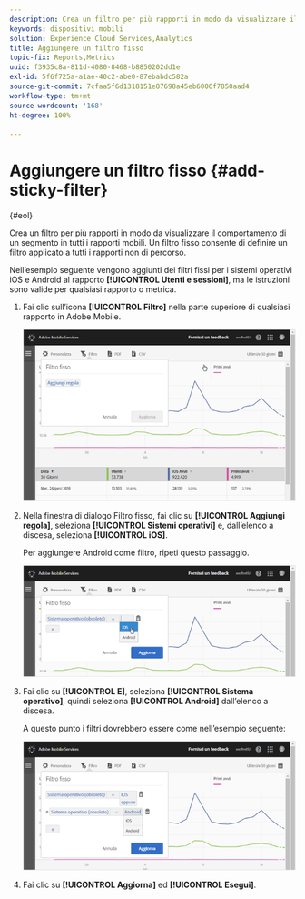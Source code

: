 ```yaml
---
description: Crea un filtro per più rapporti in modo da visualizzare il comportamento di un segmento in tutti i rapporti mobili. Un filtro fisso consente di definire un filtro applicato a tutti i rapporti non di percorso.
keywords: dispositivi mobili
solution: Experience Cloud Services,Analytics
title: Aggiungere un filtro fisso
topic-fix: Reports,Metrics
uuid: f3935c8a-811d-4080-8468-b8850202dd1e
exl-id: 5f6f725a-a1ae-40c2-abe0-87ebabdc582a
source-git-commit: 7cfaa5f6d1318151e87698a45eb6006f7850aad4
workflow-type: tm+mt
source-wordcount: '168'
ht-degree: 100%

---
```


# Aggiungere un filtro fisso {#add-sticky-filter}

{#eol}

Crea un filtro per più rapporti in modo da visualizzare il comportamento di un segmento in tutti i rapporti mobili. Un filtro fisso consente di definire un filtro applicato a tutti i rapporti non di percorso.

Nell’esempio seguente vengono aggiunti dei filtri fissi per i sistemi operativi iOS e Android al rapporto **[!UICONTROL Utenti e sessioni]**, ma le istruzioni sono valide per qualsiasi rapporto o metrica.

1. Fai clic sull’icona **[!UICONTROL Filtro]** nella parte superiore di qualsiasi rapporto in Adobe Mobile.

   ![](assets/sticky-filters.png)

1. Nella finestra di dialogo Filtro fisso, fai clic su **[!UICONTROL Aggiungi regola]**, seleziona **[!UICONTROL Sistemi operativi]** e, dall’elenco a discesa, seleziona **[!UICONTROL iOS]**.

   Per aggiungere Android come filtro, ripeti questo passaggio.

   ![](assets/sticky2.png)

1. Fai clic su **[!UICONTROL E]**, seleziona **[!UICONTROL Sistema operativo]**, quindi seleziona **[!UICONTROL Android]** dall’elenco a discesa.

   A questo punto i filtri dovrebbero essere come nell’esempio seguente:

   ![](assets/sticky3.png)

1. Fai clic su **[!UICONTROL Aggiorna]** ed **[!UICONTROL Esegui]**.
